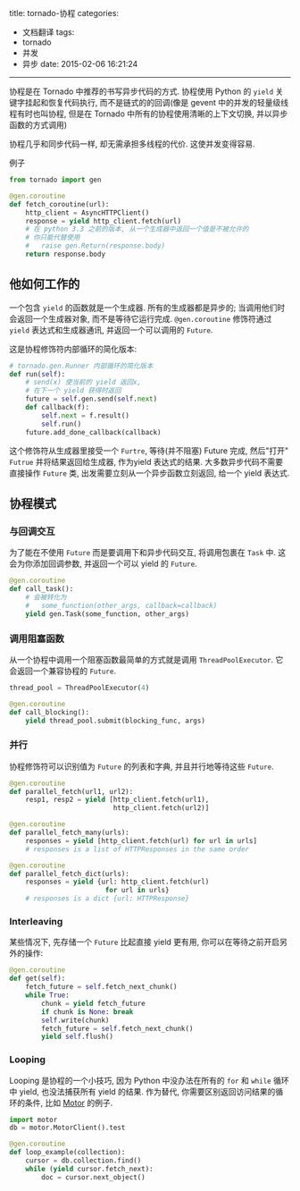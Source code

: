 title: tornado-协程
categories:
  - 文档翻译
tags:
  - tornado
  - 并发
  - 异步
date: 2015-02-06 16:21:24
---

协程是在 Tornado 中推荐的书写异步代码的方式. 协程使用 Python 的 `yield` 关键字挂起和恢复代码执行, 而不是链式的的回调(像是 gevent 中的并发的轻量级线程有时也叫协程, 但是在 Tornado 中所有的协程使用清晰的上下文切换, 并以异步函数的方式调用)

协程几乎和同步代码一样, 却无需承担多线程的代价. 这使并发变得容易.

<!--more-->

例子

```python
from tornado import gen

@gen.coroutine
def fetch_coroutine(url):
    http_client = AsyncHTTPClient()
    response = yield http_client.fetch(url)
    # 在 python 3.3 之前的版本, 从一个生成器中返回一个值是不被允许的
    # 你只能代替使用
    #   raise gen.Return(response.body)
    return response.body
```

## 他如何工作的

一个包含 `yield` 的函数就是一个生成器. 所有的生成器都是异步的; 当调用他们时会返回一个生成器对象, 而不是等待它运行完成.
`@gen.coroutine` 修饰符通过 `yield` 表达式和生成器通讯, 并返回一个可以调用的 `Future`.

这是协程修饰符内部循环的简化版本:

```python
# tornado.gen.Runner 内部循环的简化版本
def run(self):
    # send(x) 使当前的 yield 返回x,
    # 在下一个 yield 获得时返回
    future = self.gen.send(self.next)
    def callback(f):
        self.next = f.result()
        self.run()
    future.add_done_callback(callback)
```

这个修饰符从生成器里接受一个 `Furtre`, 等待(并不阻塞) Future 完成, 然后"打开" `Futrue` 并将结果返回给生成器, 作为yield 表达式的结果. 大多数异步代码不需要直接操作 `Future` 类, 出发需要立刻从一个异步函数立刻返回, 给一个 yield 表达式.

## 协程模式

### 与回调交互

为了能在不使用 `Future` 而是要调用下和异步代码交互, 将调用包裹在 `Task` 中. 这会为你添加回调参数, 并返回一个可以 yield 的 `Future`.

```python
@gen.coroutine
def call_task():
    # 会被转化为
    #   some_function(other_args, callback=callback)
    yield gen.Task(some_function, other_args)
```

### 调用阻塞函数

从一个协程中调用一个阻塞函数最简单的方式就是调用 `ThreadPoolExecutor`. 它会返回一个兼容协程的 `Future`.

```python
thread_pool = ThreadPoolExecutor(4)

@gen.coroutine
def call_blocking():
    yield thread_pool.submit(blocking_func, args)
```

### 并行

协程修饰符可以识别值为 `Future` 的列表和字典, 并且并行地等待这些 `Future`.

```python
@gen.coroutine
def parallel_fetch(url1, url2):
    resp1, resp2 = yield [http_client.fetch(url1),
                          http_client.fetch(url2)]

@gen.coroutine
def parallel_fetch_many(urls):
    responses = yield [http_client.fetch(url) for url in urls]
    # responses is a list of HTTPResponses in the same order

@gen.coroutine
def parallel_fetch_dict(urls):
    responses = yield {url: http_client.fetch(url)
                        for url in urls}
    # responses is a dict {url: HTTPResponse}
```

### Interleaving

某些情况下, 先存储一个 `Future` 比起直接 yield 更有用, 你可以在等待之前开启另外的操作:

```python
@gen.coroutine
def get(self):
    fetch_future = self.fetch_next_chunk()
    while True:
        chunk = yield fetch_future
        if chunk is None: break
        self.write(chunk)
        fetch_future = self.fetch_next_chunk()
        yield self.flush()
```

### Looping

Looping 是协程的一个小技巧, 因为 Python 中没办法在所有的 `for` 和 `while` 循环中 yield, 也没法捕获所有 yield 的结果. 作为替代, 你需要区别返回访问结果的循环的条件, 比如 [Motor](http://motor.readthedocs.org/en/stable/) 的例子.

```python
import motor
db = motor.MotorClient().test

@gen.coroutine
def loop_example(collection):
    cursor = db.collection.find()
    while (yield cursor.fetch_next):
        doc = cursor.next_object()
```
